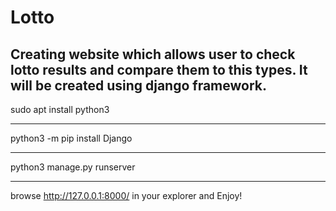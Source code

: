 # Lotto
Creating website which allows user to check lotto results and compare them to this types. It will be created using django framework.
---

sudo apt install python3

---

python3 -m pip install Django

---

python3 manage.py runserver

---

browse http://127.0.0.1:8000/ in your explorer and Enjoy!



